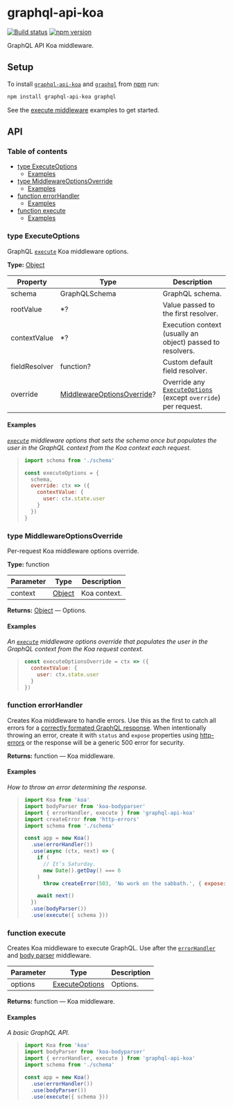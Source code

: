 # graphql-api-koa

[![Build status](https://travis-ci.org/jaydenseric/graphql-api-koa.svg)](https://travis-ci.org/jaydenseric/graphql-api-koa) [![npm version](https://img.shields.io/npm/v/graphql-api-koa.svg)](https://npm.im/graphql-api-koa)

GraphQL API Koa middleware.

## Setup

To install [`graphql-api-koa`](https://npm.im/graphql-api-koa) and [`graphql`](https://npm.im/graphql) from [npm](https://npmjs.com) run:

```sh
npm install graphql-api-koa graphql
```

See the [execute middleware](#execute) examples to get started.

## API

### Table of contents

- [type ExecuteOptions](#type-executeoptions)
  - [Examples](#examples)
- [type MiddlewareOptionsOverride](#type-middlewareoptionsoverride)
  - [Examples](#examples-1)
- [function errorHandler](#function-errorhandler)
  - [Examples](#examples-2)
- [function execute](#function-execute)
  - [Examples](#examples-3)

### type ExecuteOptions

GraphQL [`execute`](#function-execute) Koa middleware options.

**Type:** [Object](https://developer.mozilla.org/javascript/reference/global_objects/Object)

| Property      | Type                                                          | Description                                                                            |
| ------------- | ------------------------------------------------------------- | -------------------------------------------------------------------------------------- |
| schema        | GraphQLSchema                                                 | GraphQL schema.                                                                        |
| rootValue     | \*?                                                           | Value passed to the first resolver.                                                    |
| contextValue  | \*?                                                           | Execution context (usually an object) passed to resolvers.                             |
| fieldResolver | function?                                                     | Custom default field resolver.                                                         |
| override      | [MiddlewareOptionsOverride](#type-middlewareoptionsoverride)? | Override any [`ExecuteOptions`](#type-executeoptions) (except `override`) per request. |

#### Examples

_[`execute`](#function-execute) middleware options that sets the schema once but populates the user in the GraphQL context from the Koa context each request._

> ```js
> import schema from './schema'
>
> const executeOptions = {
>   schema,
>   override: ctx => ({
>     contextValue: {
>       user: ctx.state.user
>     }
>   })
> }
> ```

### type MiddlewareOptionsOverride

Per-request Koa middleware options override.

**Type:** function

| Parameter | Type                                                                               | Description  |
| --------- | ---------------------------------------------------------------------------------- | ------------ |
| context   | [Object](https://developer.mozilla.org/javascript/reference/global_objects/Object) | Koa context. |

**Returns:** [Object](https://developer.mozilla.org/javascript/reference/global_objects/Object) — Options.

#### Examples

_An [`execute`](#function-execute) middleware options override that populates the user in the GraphQL context from the Koa request context._

> ```js
> const executeOptionsOverride = ctx => ({
>   contextValue: {
>     user: ctx.state.user
>   }
> })
> ```

### function errorHandler

Creates Koa middleware to handle errors. Use this as the first to catch all errors for a [correctly formated GraphQL response](http://facebook.github.io/graphql/October2016/#sec-Errors). When intentionally throwing an error, create it with `status` and `expose` properties using [http-errors](https://npm.im/http-errors) or the response will be a generic 500 error for security.

**Returns:** function — Koa middleware.

#### Examples

_How to throw an error determining the response._

> ```js
> import Koa from 'koa'
> import bodyParser from 'koa-bodyparser'
> import { errorHandler, execute } from 'graphql-api-koa'
> import createError from 'http-errors'
> import schema from './schema'
>
> const app = new Koa()
>   .use(errorHandler())
>   .use(async (ctx, next) => {
>     if (
>       // It’s Saturday.
>       new Date().getDay() === 6
>     )
>       throw createError(503, 'No work on the sabbath.', { expose: true })
>
>     await next()
>   })
>   .use(bodyParser())
>   .use(execute({ schema }))
> ```

### function execute

Creates Koa middleware to execute GraphQL. Use after the [`errorHandler`](#function-errorhandler) and [body parser](https://npm.im/koa-bodyparser) middleware.

| Parameter | Type                                   | Description |
| --------- | -------------------------------------- | ----------- |
| options   | [ExecuteOptions](#type-executeoptions) | Options.    |

**Returns:** function — Koa middleware.

#### Examples

_A basic GraphQL API._

> ```js
> import Koa from 'koa'
> import bodyParser from 'koa-bodyparser'
> import { errorHandler, execute } from 'graphql-api-koa'
> import schema from './schema'
>
> const app = new Koa()
>   .use(errorHandler())
>   .use(bodyParser())
>   .use(execute({ schema }))
> ```
